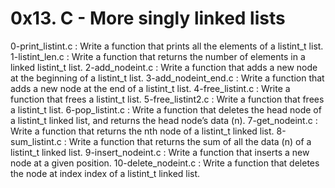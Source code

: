 # 0x13. C - More singly linked lists

0-print_listint.c : Write a function that prints all the elements of a listint_t list.
1-listint_len.c : Write a function that returns the number of elements in a linked listint_t list.
2-add_nodeint.c : Write a function that adds a new node at the beginning of a listint_t list.
3-add_nodeint_end.c : Write a function that adds a new node at the end of a listint_t list.
4-free_listint.c : Write a function that frees a listint_t list.
5-free_listint2.c : Write a function that frees a listint_t list.
6-pop_listint.c : Write a function that deletes the head node of a listint_t linked list, and returns the head node’s data (n).
7-get_nodeint.c : Write a function that returns the nth node of a listint_t linked list.
8-sum_listint.c : Write a function that returns the sum of all the data (n) of a listint_t linked list.
9-insert_nodeint.c : Write a function that inserts a new node at a given position.
10-delete_nodeint.c : Write a function that deletes the node at index index of a listint_t linked list.